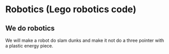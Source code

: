 # Robotics (Lego robotics code)

## We do robotics
We will make a robot do slam dunks and make it not do a three pointer with a plastic energy piece.

